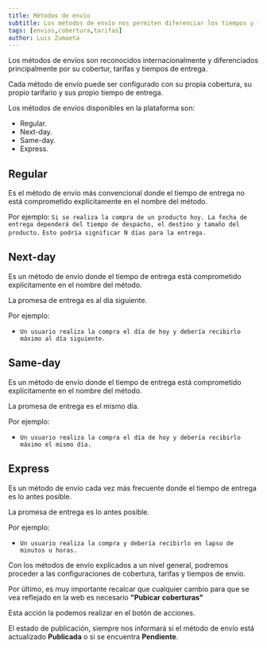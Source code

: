 ```yaml
---
title: Métodos de envío
subtitle: Los métodos de envío nos permiten diferenciar los tiempos y formatos de entrega hacia nuestros clientes.
tags: [envios,cobertura,tarifas]
author: Luis Zumaeta
---
```


Los métodos de envíos son reconocidos internacionalmente y diferenciados principalmente por su cobertur, tarifas y tiempos de entrega.

Cada método de envío puede ser configurado con su propia cobertura, su propio tarifario y sus propio tiempo de entrega.

Los métodos de envíos disponibles en la plataforma son:
- Regular.
- Next-day.
- Same-day.
- Express.

## Regular

Es el método de envío más convencional donde el tiempo de entrega no está comprometido explícitamente en el nombre del método.

Por ejemplo:
`Si se realiza la compra de un producto hoy. La fecha de entrega dependerá del tiempo de despacho, el destino y tamaño del producto.`
`Esto podría significar N días para la entrega.`

## Next-day

Es un método de envío donde el tiempo de entrega está comprometido explícitamente en el nombre del método.

La promesa de entrega es al día siguiente.

Por ejemplo:
- `Un usuario realiza la compra el día de hoy y debería recibirlo máximo al día siguiente.`

## Same-day

Es un método de envío donde el tiempo de entrega está comprometido explícitamente en el nombre del método.

La promesa de entrega es el mismo día.

Por ejemplo:
- `Un usuario realiza la compra el día de hoy y debería recibirlo máximo el mismo día.`

## Express

Es un método de envío cada vez más frecuente donde el tiempo de entrega es lo antes posible.

La promesa de entrega es lo antes posible.

Por ejemplo:
- `Un usuario realiza la compra y debería recibirlo en lapso de minutos u horas.`

Con los métodos de envío explicados a un nivel general, podremos proceder a las configuraciones de cobertura, tarifas y tiempos de envío.

Por último, es muy importante recalcar que cualquier cambio para que se vea reflejado en la web es necesario **"Pubicar coberturas"**

Esta acción la podemos realizar en el botón de acciones.

El estado de publicación, siempre nos informará si el método de envío está actualizado **Publicada** o si se encuentra **Pendiente**.
